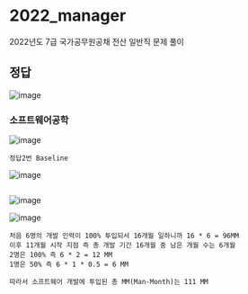 # 2022_manager
2022년도 7급 국가공무원공채 전산 일반직 문제 풀이
## 정답
![image](https://github.com/chihyeonWON/2022_manager/assets/58906858/967f75fb-7548-4e92-976c-267e02165a1c)

### 소프트웨어공학

![image](https://github.com/chihyeonWON/2022_manager/assets/58906858/d80dfa37-38d4-4756-b542-c827ae4cec7f)
```
정답2번 Baseline
```
![image](https://github.com/chihyeonWON/2022_manager/assets/58906858/3eb5b51c-e7e4-441b-996c-a1cfd58c0f0b)
```

```
![image](https://github.com/chihyeonWON/2022_manager/assets/58906858/4eae999a-e50d-49f2-8633-0c9c55431014)

![image](https://github.com/chihyeonWON/2022_manager/assets/58906858/2fc58b56-f2c3-416f-a729-41974750f642)
```
처음 6명의 개발 인력이 100% 투입되서 16개월 일하니까 16 * 6 = 96MM
이후 11개월 시작 지점 즉 총 개발 기간 16개월 중 남은 개월 수는 6개월
2명은 100% 즉 6 * 2 = 12 MM
1명은 50% 즉 6 * 1 * 0.5 = 6 MM

따라서 소프트웨어 개발에 투입된 총 MM(Man-Month)는 111 MM
```
